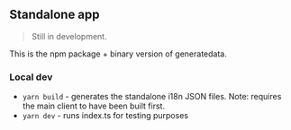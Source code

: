 ## Standalone app

> Still in development.
 
This is the npm package + binary version of generatedata.


### Local dev

- `yarn build` - generates the standalone i18n JSON files. Note: requires the main client to have been built first.
- `yarn dev` - runs index.ts for testing purposes

